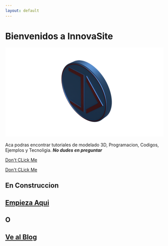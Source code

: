 ```yaml
---
layout: default
---
```

# Bienvenidos a InnovaSite  
  
  
![InnovaDevs](https://raw.githubusercontent.com/innovadevs/innovadevs.github.io/master/images/3dlogo.png)  
  
  
  

Aca podras encontrar tutoriales de modelado 3D, Programacion, Codigos, Ejemplos y Tecnoligia. _**No dudes en preguntar**_  
  
  [Don't CLick Me](https://innovadevs.github.io/3dview)  
  
  <a href="https://innovadevs.github.io/3dview" target="_blank">Don't CLick Me</a>
## **En Construccion**  
## [**Empieza Aqui**](https://innovadevs.github.io/fusion)  
## **O**
## [**Ve al Blog**](https://innovadevs.github.io/blog)
